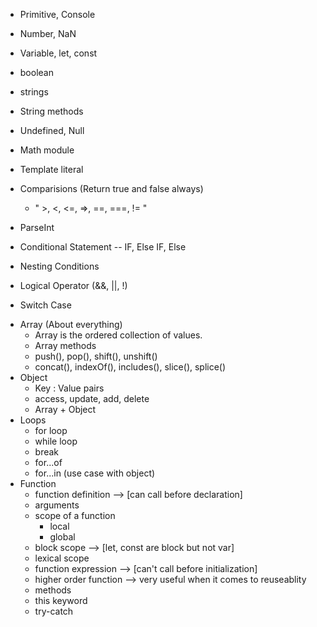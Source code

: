 <!-- javascript topic done -->
- Primitive, Console
- Number, NaN
- Variable, let, const
- boolean
- strings
- String methods
- Undefined, Null
- Math module
- Template literal
- Comparisions (Return true and false always)
    - " >, <, <=, =>, ==, ===, != "

- ParseInt
- Conditional Statement -- IF, Else IF, Else
- Nesting Conditions
- Logical Operator (&&, ||, !)
- Switch Case
<!-- Data Structure -->
- Array (About everything)
    - Array is the ordered collection of values.
    - Array methods
    - push(), pop(), shift(), unshift() 
    - concat(), indexOf(), includes(), slice(), splice()
- Object 
    - Key : Value pairs
    - access, update, add, delete
    - Array + Object 
- Loops
    - for loop
    - while loop
    - break
    - for...of
    - for...in (use case with object)
- Function 
    - function definition --> [can call before declaration]
    - arguments
    - scope of a function
        - local
        - global
    - block scope --> [let, const are block but not var]
    - lexical scope
    - function expression --> [can't call before initialization]
    - higher order function --> very useful when it comes to reuseablity
    - methods
    - this keyword
    - try-catch




